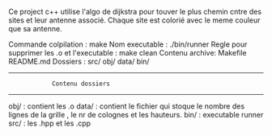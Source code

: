 Ce project c++ utilise l'algo de dijkstra pour touver le plus chemin cntre des sites et leur antenne associé.
Chaque site est colorié avec le meme couleur que sa antenne.


Commande colpilation : make
Nom executable : ./bin/runner
Regle pour supprimer les .o et l'executable : make clean
Contenu archive: Makefile README.md
                 Dossiers : src/ obj/ data/ bin/
**********************************************************************************
                Contenu dossiers
**********************************************************************************
obj/ : contient les .o
data/ : contient le fichier qui stoque le nombre  des lignes de la grille , le nr de colognes et les  hauteurs.
bin/ : executable runner
src/ : les .hpp et les .cpp


